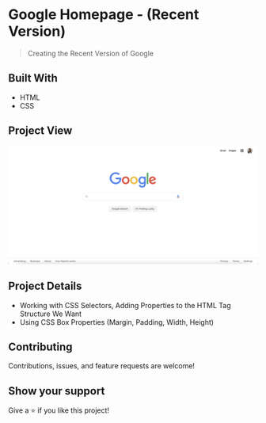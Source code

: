 # Google Homepage - (Recent Version)

> Creating the Recent Version of Google

## Built With

- HTML
- CSS

<!-- ## Live Demo (if available)

[Live Demo Link](https://livedemo.com) -->

## Project View

![Project Screenshot 1](./assets/Ekran%20Resmi%202022-08-27%2016.55.17.png)

## Project Details

- Working with CSS Selectors, Adding Properties to the HTML Tag Structure We Want
- Using CSS Box Properties (Margin, Padding, Width, Height)

<!-- ## Authors -->

## Contributing

Contributions, issues, and feature requests are welcome!

## Show your support

Give a ⭐️ if you like this project!
